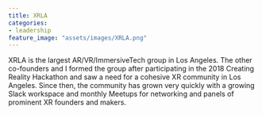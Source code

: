 ```yaml
---
title: XRLA
categories:
- leadership
feature_image: "assets/images/XRLA.png"
---
```


XRLA is the largest AR/VR/ImmersiveTech group in Los Angeles. The other co-founders and I formed the group after participating in the 2018 Creating Reality Hackathon and saw a need for a cohesive XR community in Los Angeles. Since then, the community has grown very quickly with a growing Slack workspace and monthly Meetups for networking and panels of prominent XR founders and makers.
